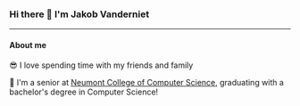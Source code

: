 ### Hi there 👋 I'm Jakob Vanderniet

---

#### About me

😎 I love spending time with my friends and family

📖 I'm a senior at <a href="https://www.neumont.edu/">Neumont College of Computer Science</a>, graduating with a bachelor's degree in Computer Science!

<!--
**JakobusV/JakobusV** is a ✨ _special_ ✨ repository because its `README.md` (this file) appears on your GitHub profile.

Here are some ideas to get you started:

- 🔭 I’m currently working on ...
- 🌱 I’m currently learning ...
- 👯 I’m looking to collaborate on ...
- 🤔 I’m looking for help with ...
- 💬 Ask me about ...
- 📫 How to reach me: ...
- 😄 Pronouns: ...
- ⚡ Fun fact: ...
-->
